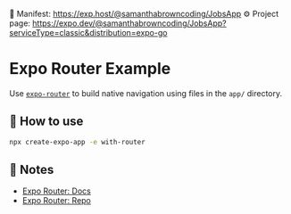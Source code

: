 
📝  Manifest: https://exp.host/@samanthabrowncoding/JobsApp
⚙️   Project page: https://expo.dev/@samanthabrowncoding/JobsApp?serviceType=classic&distribution=expo-go

# Expo Router Example

Use [`expo-router`](https://expo.github.io/router) to build native navigation using files in the `app/` directory.

## 🚀 How to use

```sh
npx create-expo-app -e with-router
```

## 📝 Notes

- [Expo Router: Docs](https://expo.github.io/router)
- [Expo Router: Repo](https://github.com/expo/router)
